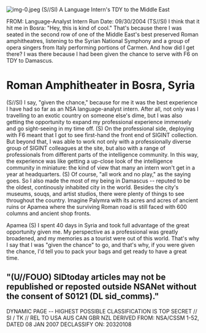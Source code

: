 ![img-0.jpeg](img-0.jpeg)
(S//SI) A Language Intern's TDY to the Middle East

FROM:
Language-Analyst Intern
Run Date: 09/30/2004
(TS//SI) I think that it hit me in Bosra: "Hey, this is kind of cool." That's because there I was seated in the second row of one of the Middle East's best preserved Roman amphitheatres, listening to the Syrian National Symphony and a group of opera singers from Italy performing portions of Carmen. And how did I get there? I was there because I had been given the chance to serve with F6 on TDY to Damascus.

# Roman Amphitheater in Bosra, Syria 

(S//SI) I say, "given the chance," because for me it was the best experience I have had so far as an NSA language-analyst intern. After all, not only was I travelling to an exotic country on someone else's dime, but I was also getting the opportunity to expand my professional experience immensely and go sight-seeing in my time off.
(S) On the professional side, deploying with F6 meant that I got to see first-hand the front end of SIGINT collection. But beyond that, I was able to work not only with a professionally diverse group of SIGINT colleagues at the site, but also with a range of professionals from different parts of the intelligence community. In this way, the experience was like getting a up-close look of the intelligence community in miniature: the kind of view that many an intern won't get in a year at headquarters.
(S) Of course, "all work and no play," as the saying goes. So I also made the most of my being in Damascus -- reputed to be the oldest, continously inhabited city in the world. Besides the city's museums, souqs, and artist studios, there were plenty of things to see throughout the country. Imagine Palymra with its acres and acres of ancient ruins or Apamea where the surviving Roman road is still faced with 600 columns and ancient shop fronts.

Apamea
(S) I spent 40 days in Syria and took full advantage of the great opportunity given me. My perspective as a professional was greatly broadened, and my memories as a tourist were out of this world. That's why I say that I was "given the chance" to go, and that's why, if you were given the chance, I'd tell you to pack your bags and get ready to have a great time.

## "(U//FOUO) SIDtoday articles may not be republished or reposted outside NSANet without the consent of S0121 (DL sid_comms)."

DYNAMIC PAGE -- HIGHEST POSSIBLE CLASSIFICATION IS TOP SECRET // SI / TK // REL TO USA AUS CAN GBR NZL DERIVED FROM: NSA/CSSM 1-52, DATED 08 JAN 2007 DECLASSIFY ON: 20320108
